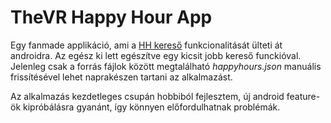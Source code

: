 # TheVR Happy Hour App

Egy fanmade applikáció, ami a [HH kereső](https://thevr.hu/thevrapps/HappyHour/) funkcionalitását ülteti át androidra. 
Az egész ki lett egészítve egy kicsit jobb kereső funckióval.
Jelenleg csak a forrás fájlok között megtalálható *happyhours.json* manuális frissítésével lehet naprakészen tartani az alkalmazást.

Az alkalmazás kezdetleges csupán hobbiból fejlesztem, új android feature-ök kipróbálásra gyanánt, így könnyen előfordulhatnak problémák.
